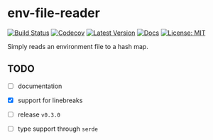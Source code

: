 # env-file-reader

[![Build Status](https://github.com/jofas/env_file_reader/actions/workflows/build.yml/badge.svg)](https://github.com/jofas/env_file_reader/actions/workflows/build.yml)
[![Codecov](https://codecov.io/gh/jofas/env_file_reader/branch/master/graph/badge.svg?token=69YKZ1JIBK)](https://codecov.io/gh/jofas/env_file_reader)
[![Latest Version](https://img.shields.io/crates/v/env-file-reader.svg)](https://crates.io/crates/env-file-reader)
[![Docs](https://img.shields.io/badge/docs-latest-blue.svg)](https://docs.rs/env-file-reader/latest/env_file_reader)
[![License: MIT](https://img.shields.io/badge/License-MIT-blue.svg)](https://opensource.org/licenses/MIT)

Simply reads an environment file to a hash map.


## TODO

* [ ] documentation

* [x] support for linebreaks

* [ ] release `v0.3.0`

* [ ] type support through `serde`
